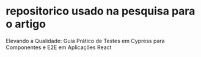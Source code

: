 # repositorico usado na pesquisa para o artigo

Elevando a Qualidade: Guia Prático de Testes em Cypress para Componentes e E2E em Aplicações React
